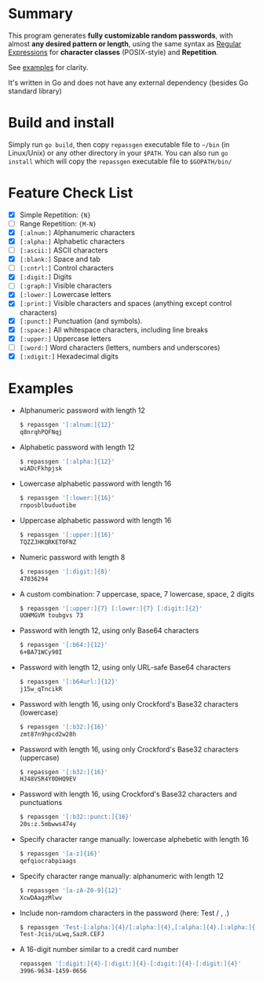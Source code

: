 # Summary
This program generates **fully customizable random passwords**, with almost **any desired pattern or length**, using the same syntax as [Regular Expressions](https://www.regular-expressions.info/quickstart.html) for **character classes** (POSIX-style) and **Repetition**.

See [examples](#examples) for clarity.

It's written in Go and does not have any external dependency (besides Go standard library)

# Build and install
Simply run `go build`, then copy `repassgen` executable file to `~/bin` (in Linux/Unix) or any other directory in your `$PATH`.
You can also run `go install` which will copy the `repassgen` executable file to `$GOPATH/bin/`

# Feature Check List
- [x] Simple Repetition: `{N}`
- [ ] Range Repetition: `{M-N}`
- [x] `[:alnum:]` 	Alphanumeric characters
- [x] `[:alpha:]` 	Alphabetic characters
- [ ] `[:ascii:]` 	ASCII characters
- [x] `[:blank:]` 	Space and tab
- [ ] `[:cntrl:]` 	Control characters
- [x] `[:digit:]` 	Digits
- [ ] `[:graph:]` 	Visible characters
- [x] `[:lower:]` 	Lowercase letters
- [x] `[:print:]` 	Visible characters and spaces (anything except control characters)
- [x] `[:punct:]` 	Punctuation (and symbols).
- [x] `[:space:]` 	All whitespace characters, including line breaks 
- [x] `[:upper:]` 	Uppercase letters
- [ ] `[:word:]` 	Word characters (letters, numbers and underscores)
- [x] `[:xdigit:]` 	Hexadecimal digits

# Examples
- Alphanumeric password with length 12
    ```sh
    $ repassgen '[:alnum:]{12}'
    q8nrqhPQFNqj
    ```

- Alphabetic password with length 12
    ```sh
    $ repassgen '[:alpha:]{12}'
    wiADcFkhpjsk
    ```
- Lowercase alphabetic password with length 16
    ```sh
    $ repassgen '[:lower:]{16}'
    rnposblbuduotibe
    ```

- Uppercase alphabetic password with length 16
    ```sh
    $ repassgen '[:upper:]{16}'
    TQZZJHKQRKETOFNZ
    ```

- Numeric password with length 8
    ```sh
    $ repassgen '[:digit:]{8}'
    47036294
    ```

- A custom combination: 7 uppercase, space, 7 lowercase, space, 2 digits
    ```sh
    $ repassgen '[:upper:]{7} [:lower:]{7} [:digit:]{2}'
    UOHMGVM toubgvs 73
    ```

- Password with length 12, using only Base64 characters
    ```sh
    $ repassgen '[:b64:]{12}'
    6+BA71WCy90I
    ```

- Password with length 12, using only URL-safe Base64 characters
    ```sh
    $ repassgen '[:b64url:]{12}'
    j15w_qTncikR
    ```

- Password with length 16, using only Crockford's Base32 characters (lowercase)
    ```sh
    $ repassgen '[:b32:]{16}'
    zmt87n9hpcd2w28h
    ```

- Password with length 16, using only Crockford's Base32 characters (uppercase)
    ```sh
    $ repassgen '[:b32:]{16}'
    HJ48VSR4Y0DHQ9EV
    ```

- Password with length 16, using Crockford's Base32 characters and punctuations
    ```sh
    $ repassgen '[:b32::punct:]{16}'
    20s:z.5mbwws474y
    ```

- Specify character range manually: lowercase alphebetic with length 16
    ```sh
    $ repassgen '[a-z]{16}'
    qefqiocrabpiaags
    ```

- Specify character range manually: alphanumeric with length 12
    ```sh
    $ repassgen '[a-zA-Z0-9]{12}'
    XcwDAagzMlwv
    ```

- Include non-ramdom characters in the password (here: Test / , .)
    ```sh
    $ repassgen 'Test-[:alpha:]{4}/[:alpha:]{4},[:alpha:]{4}.[:alpha:]{4}'
    Test-Jcis/uLwq,SazR.CEFJ
    ```

- A 16-digit number similar to a credit card number
    ```sh
    repassgen '[:digit:]{4}-[:digit:]{4}-[:digit:]{4}-[:digit:]{4}'
    3996-9634-1459-0656
    ```

